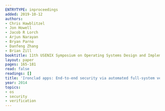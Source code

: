 ```yaml
---
ENTRYTYPE: inproceedings
added: 2019-10-12
authors:
- Chris Hawblitzel
- Jon Howell
- Jacob R Lorch
- Arjun Narayan
- Bryan Parno
- Danfeng Zhang
- Brian Zill
booktitle: 11th USENIX Symposium on Operating Systems Design and Implementation (OSDI 14)
layout: paper
pages: 165-181
read: false
readings: []
title: 'Ironclad apps: End-to-end security via automated full-system verification'
year: 2014
topics:
- os
- security
- verification
---
```

